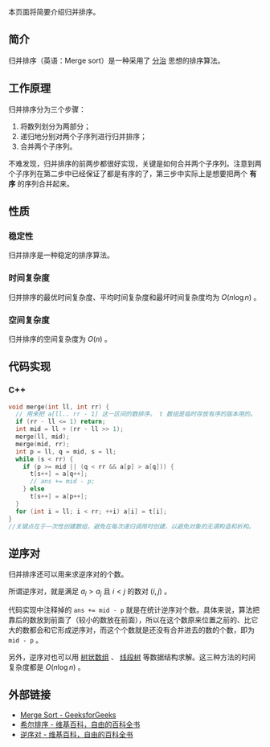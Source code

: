 本页面将简要介绍归并排序。

## 简介

归并排序（英语：Merge sort）是一种采用了 [分治](./divide-and-conquer.md) 思想的排序算法。

## 工作原理

归并排序分为三个步骤：

1. 将数列划分为两部分；
2. 递归地分别对两个子序列进行归并排序；
3. 合并两个子序列。

不难发现，归并排序的前两步都很好实现，关键是如何合并两个子序列。注意到两个子序列在第二步中已经保证了都是有序的了，第三步中实际上是想要把两个 **有序** 的序列合并起来。

## 性质

### 稳定性

归并排序是一种稳定的排序算法。

### 时间复杂度

归并排序的最优时间复杂度、平均时间复杂度和最坏时间复杂度均为 $O(n\log n)$ 。

### 空间复杂度

归并排序的空间复杂度为 $O(n)$ 。

## 代码实现

### C++

```cpp
void merge(int ll, int rr) {
  // 用来把 a[ll.. rr - 1] 这一区间的数排序。 t 数组是临时存放有序的版本用的。
  if (rr - ll <= 1) return;
  int mid = ll + (rr - ll >> 1);
  merge(ll, mid);
  merge(mid, rr);
  int p = ll, q = mid, s = ll;
  while (s < rr) {
    if (p >= mid || (q < rr && a[p] > a[q])) {
      t[s++] = a[q++];
      // ans += mid - p;
    } else
      t[s++] = a[p++];
  }
  for (int i = ll; i < rr; ++i) a[i] = t[i];
}
//关键点在于一次性创建数组，避免在每次递归调用时创建，以避免对象的无谓构造和析构。
```

## 逆序对

归并排序还可以用来求逆序对的个数。

所谓逆序对，就是满足 $a_{i} > a_{j}$ 且 $i < j$ 的数对 $(i, j)$ 。

代码实现中注释掉的 `ans += mid - p` 就是在统计逆序对个数。具体来说，算法把靠后的数放到前面了（较小的数放在前面），所以在这个数原来位置之前的、比它大的数都会和它形成逆序对，而这个个数就是还没有合并进去的数的个数，即为 `mid - p` 。

另外，逆序对也可以用 [树状数组](../ds/fenwick.md) 、 [线段树](../ds/seg.md) 等数据结构求解。这三种方法的时间复杂度都是 $O(n \log n)$ 。

## 外部链接

-  [Merge Sort - GeeksforGeeks](https://www.geeksforgeeks.org/merge-sort/) 
-  [希尔排序 - 维基百科，自由的百科全书](https://zh.wikipedia.org/wiki/%E5%BD%92%E5%B9%B6%E6%8E%92%E5%BA%8F) 
-  [逆序对 - 维基百科，自由的百科全书](https://zh.wikipedia.org/wiki/%E9%80%86%E5%BA%8F%E5%AF%B9) 
